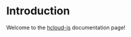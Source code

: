 # Introduction

Welcome to the [hcloud-js](https://github.com/dennisbruner/hcloud-js) documentation page!
